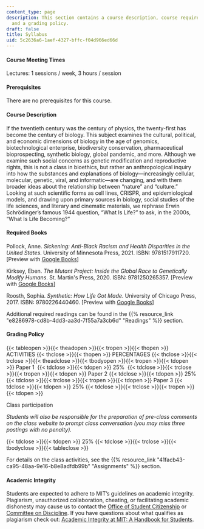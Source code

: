 ```yaml
---
content_type: page
description: This section contains a course description, course requirements, readings,
  and a grading policy.
draft: false
title: Syllabus
uid: 5c2636a6-1aef-4327-bffc-f04d966ed66d
---
```

#### Course Meeting Times

Lectures: 1 sessions / week, 3 hours / session

#### Prerequisites

There are no prerequisites for this course.

#### Course Description

If the twentieth century was the century of physics, the twenty-first has become the century of biology. This subject examines the cultural, political, and economic dimensions of biology in the age of genomics, biotechnological enterprise, biodiversity conservation, pharmaceutical bioprospecting, synthetic biology, global pandemic, and more. Although we examine such social concerns as genetic modification and reproductive rights, this is not a class in bioethics, but rather an anthropological inquiry into how the substances and explanations of biology—increasingly cellular, molecular, genetic, viral, and informatic—are changing, and with them broader ideas about the relationship between “nature” and “culture.” Looking at such scientific forms as cell lines, CRISPR, and epidemiological models, and drawing upon primary sources in biology, social studies of the life sciences, and literary and cinematic materials, we rephrase Erwin Schrödinger’s famous 1944 question, “What Is Life?” to ask, in the 2000s, “What Is Life Becoming?”

#### Required Books

Pollock, Anne. *Sickening: Anti-Black Racism and Health Disparities in the United States*. University of Minnesota Press, 2021. ISBN: ‎9781517911720. \[Preview with [Google Books](https://www.google.com/books/edition/Sickening/HzU4EAAAQBAJ?hl=en&gbpv=1)\]

Kirksey, Eben. *The Mutant Project: Inside the Global Race to Genetically Modify Humans*. St. Martin's Press, 2020. ISBN: ‎9781250265357. \[Preview with [Google Books](https://www.google.com/books/edition/The_Mutant_Project/RS_QDwAAQBAJ?hl=en&gbpv=1)\]

Roosth, Sophia. *Synthetic: How Life Got Made*. University of Chicago Press, 2017. ISBN: ‎9780226440460. \[Preview with [Google Books](https://www.google.com/books/edition/Synthetic/4ZUtDwAAQBAJ?hl=en&gbpv=1)\]

Additional required readings can be found in the {{% resource_link "e8286978-cd8b-4dd3-aa3d-7f55a7a3cb6d" "Readings" %}} section.

#### Grading Policy

{{< tableopen >}}{{< theadopen >}}{{< tropen >}}{{< thopen >}}
ACTIVITIES
{{< thclose >}}{{< thopen >}}
PERCENTAGES
{{< thclose >}}{{< trclose >}}{{< theadclose >}}{{< tbodyopen >}}{{< tropen >}}{{< tdopen >}}
Paper 1 
{{< tdclose >}}{{< tdopen >}}
25% 
{{< tdclose >}}{{< trclose >}}{{< tropen >}}{{< tdopen >}}
Paper 2
{{< tdclose >}}{{< tdopen >}}
25%
{{< tdclose >}}{{< trclose >}}{{< tropen >}}{{< tdopen >}}
Paper 3
{{< tdclose >}}{{< tdopen >}}
25%
{{< tdclose >}}{{< trclose >}}{{< tropen >}}{{< tdopen >}}

Class participation

*Students will also be responsible for the preparation of pre-class comments on the class website to prompt class conversation (you may miss three postings with no penalty).*

{{< tdclose >}}{{< tdopen >}}
25%
{{< tdclose >}}{{< trclose >}}{{< tbodyclose >}}{{< tableclose >}}

For details on the class activities, see the {{% resource_link "41facb43-ca95-48aa-9e16-b8e8adfdb99b" "Assignments" %}} section.

#### Academic Integrity

Students are expected to adhere to MIT’s guidelines on academic integrity. Plagiarism, unauthorized collaboration, cheating, or facilitating academic dishonesty may cause us to contact the [Office of Student Citizenship](http://mit.edu/discipline/transfered%20to%20citizenship/) or [Committee on Discipline](http://cod.mit.edu/). If you have questions about what qualifies as plagiarism check out: [Academic Integrity at MIT: A Handbook for Students](http://integrity.mit.edu/).